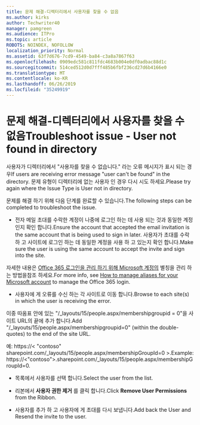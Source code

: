 ```yaml
---
title: 문제 해결-디렉터리에서 사용자를 찾을 수 없음
ms.author: kirks
author: Techwriter40
manager: pamgreen
ms.audience: ITPro
ms.topic: article
ROBOTS: NOINDEX, NOFOLLOW
localization_priority: Normal
ms.assetid: 63f7d676-7cd9-4549-ba84-c3a8a7867f63
ms.openlocfilehash: 0909edc581c811fdc4683b004e0df0adbac88d1c
ms.sourcegitcommit: 514ced512d0d7fff485b6fbf236cd27d6b4166e0
ms.translationtype: MT
ms.contentlocale: ko-KR
ms.lasthandoff: 06/26/2019
ms.locfileid: "35249919"
---
```

# <a name="troubleshoot-issue---user-not-found-in-directory"></a><span data-ttu-id="8f84d-102">문제 해결-디렉터리에서 사용자를 찾을 수 없음</span><span class="sxs-lookup"><span data-stu-id="8f84d-102">Troubleshoot issue - User not found in directory</span></span>

<span data-ttu-id="8f84d-103">사용자가 디렉터리에서 "사용자를 찾을 수 없습니다." 라는 오류 메시지가 표시 되는 경우</span><span class="sxs-lookup"><span data-stu-id="8f84d-103">If users are receiving error message "user can't be found" in the directory.</span></span> <span data-ttu-id="8f84d-104">문제 유형이 디렉터리에 없는 사용자 인 경우 다시 시도 하세요.</span><span class="sxs-lookup"><span data-stu-id="8f84d-104">Please try again where the Issue Type is User not in directory.</span></span>

<span data-ttu-id="8f84d-105">문제를 해결 하기 위해 다음 단계를 완료할 수 있습니다.</span><span class="sxs-lookup"><span data-stu-id="8f84d-105">The following steps can be completed to troubleshoot the issue.</span></span>

- <span data-ttu-id="8f84d-106">전자 메일 초대를 수락한 계정이 나중에 로그인 하는 데 사용 되는 것과 동일한 계정 인지 확인 합니다.</span><span class="sxs-lookup"><span data-stu-id="8f84d-106">Ensure the account that accepted the email invitation is the same account that is being used to sign in later.</span></span> <span data-ttu-id="8f84d-107">사용자가 초대를 수락 하 고 사이트에 로그인 하는 데 동일한 계정을 사용 하 고 있는지 확인 합니다.</span><span class="sxs-lookup"><span data-stu-id="8f84d-107">Make sure the user is using the same account to accept the invite and sign into the site.</span></span> 

<span data-ttu-id="8f84d-108">자세한 내용은 [Office 365 로그인을 관리 하기 위해 Microsoft 계정의</a> 별칭을 관리 하는 방법을](https://support.microsoft.com/help/12407/microsoft-account-how-to-manage-aliases)참조 하세요.</span><span class="sxs-lookup"><span data-stu-id="8f84d-108">For more info, see [How to manage aliases for your Microsoft account</a> to manage the Office 365 login](https://support.microsoft.com/help/12407/microsoft-account-how-to-manage-aliases).</span></span> 

- <span data-ttu-id="8f84d-109">사용자에 게 오류를 수신 하는 각 사이트로 이동 합니다.</span><span class="sxs-lookup"><span data-stu-id="8f84d-109">Browse to each site(s) in which the user is receiving the error.</span></span> 

<span data-ttu-id="8f84d-110">이중 따옴표 안에 있는 "/_layouts/15/people.aspx/membershipgroupid = 0"을 사이트 URL의 끝에 추가 합니다.</span><span class="sxs-lookup"><span data-stu-id="8f84d-110">Add "/_layouts/15/people.aspx/membershipgroupid=0" (within the double-quotes) to the end of the site URL.</span></span> 

<span data-ttu-id="8f84d-111">예: https://< "contoso" sharepoint.com/_layouts/15/people.aspx/membershipGroupId=0 >.</span><span class="sxs-lookup"><span data-stu-id="8f84d-111">Example: https://<"contoso">.sharepoint.com/_layouts/15/people.aspx/membershipGroupId=0.</span></span>

- <span data-ttu-id="8f84d-112">목록에서 사용자를 선택 합니다.</span><span class="sxs-lookup"><span data-stu-id="8f84d-112">Select the user from the list.</span></span>

- <span data-ttu-id="8f84d-113">리본에서 **사용자 권한 제거** 를 클릭 합니다.</span><span class="sxs-lookup"><span data-stu-id="8f84d-113">Click **Remove User Permissions** from the Ribbon.</span></span> 
-  <span data-ttu-id="8f84d-114">사용자를 추가 하 고 사용자에 게 초대를 다시 보냅니다.</span><span class="sxs-lookup"><span data-stu-id="8f84d-114">Add back the User and Resend the invite to the user.</span></span>

